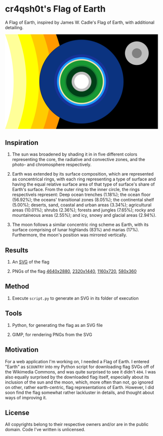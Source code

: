 # cr4qsh0t's Flag of Earth



A Flag of Earth, inspired by James W. Cadle's Flag of Earth, with additional detailing.



![](https://github.com/ariebesehl/FlagOfEarth/raw/main/flag-earth-cr4qsh0t-1160.png)



## Inspiration

1) The sun was broadened by shading it in in five different colors representing the core, the radiative and convective zones, and the photo- and chromosphere respectively.

2) Earth was extended by its surface composition, which are represented as concentrical rings, with each ring representing a type of surface and having the equal relative surface area of that type of surface's share of Earth's surface. From the outer ring to the inner circle, the rings respectivels represent: Deep ocean trenches (1.18%); the ocean floor (56.92%); the oceans' transitional zones (8.05%); the continental shelf (5.00%); deserts, sand, coastal and urban areas (3.34%); agricultural areas (10.01%); shrubs (2.36%); forests and jungles (7.65%); rocky and mountaineous areas (2.55%); and icy, snowy and glacial areas (2.94%).

3) The moon follows a similar concentric ring scheme as Earth, with its surface comprising of lunar highlands (83%) and marias (17%). Furthermore, the moon's position was mirrored vertically.


## Results

1) An [SVG](https://github.com/ariebesehl/FlagOfEarth/raw/main/flag-earth-cr4qsh0t.svg) of the flag

2) PNGs of the flag [4640x2880](https://github.com/ariebesehl/FlagOfEarth/raw/main/flag-earth-cr4qsh0t-4640.png), [2320x1440](https://github.com/ariebesehl/FlagOfEarth/raw/main/flag-earth-cr4qsh0t-2320.png), [1160x720](https://github.com/ariebesehl/FlagOfEarth/raw/main/flag-earth-cr4qsh0t-1160.png), [580x360](https://github.com/ariebesehl/FlagOfEarth/raw/main/flag-earth-cr4qsh0t-580.png)


## Method

1) Execute `script.py` to generate an SVG in its folder of execution


## Tools

1) Python, for generating the flag as an SVG file

2) GIMP, for rendering PNGs from the SVG


## Motivation

For a web application I'm working on, I needed a Flag of Earth. I entered "Earth" as `$COUNTRY` into my Python script for downloading flag SVGs off of the Wikimedia Commons, and was quite surprised to see it didn't `404`. I was also equally surprised by the downloaded flag itself, especially about its inclusion of the sun and the moon, which, more often than not, go ignored on other, rather earth-centric, flag representations of Earth. However, I did soon find the flag somewhat rather lackluster in details, and thought about ways of improving it.


## License

All copyrights belong to their respective owners and/or are in the public domain. Code I've written is unlicensed.

